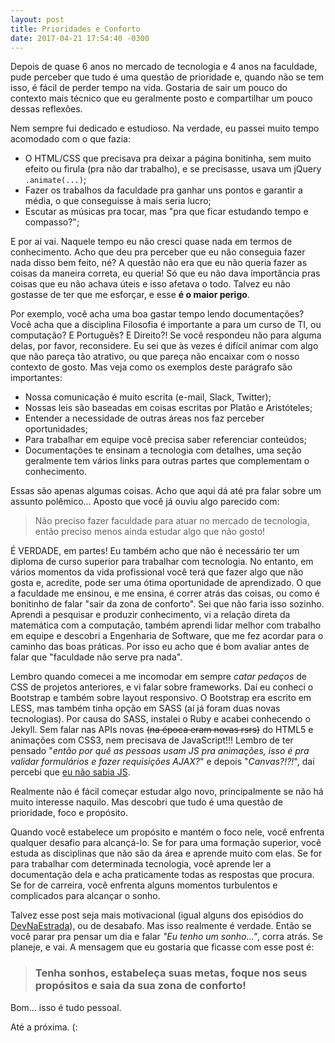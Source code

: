 ```yaml
---
layout: post
title: Prioridades e Conforto
date: 2017-04-21 17:54:40 -0300
---
```


Depois de quase 6 anos no mercado de tecnologia e 4 anos na faculdade, pude perceber que tudo é uma questão de prioridade e, quando não se tem isso, é fácil de perder tempo na vida. Gostaria de sair um pouco do contexto mais técnico que eu geralmente posto e compartilhar um pouco dessas reflexões.

Nem sempre fui dedicado e estudioso. Na verdade, eu passei muito tempo acomodado com o que fazia:

* O HTML/CSS que precisava pra deixar a página bonitinha, sem muito efeito ou firula (pra não dar trabalho), e se precisasse, usava um jQuery `.animate(...)`;
* Fazer os trabalhos da faculdade pra ganhar uns pontos e garantir a média, o que conseguisse à mais seria lucro;
* Escutar as músicas pra tocar, mas "pra que ficar estudando tempo e compasso?";

E por aí vai. Naquele tempo eu não cresci quase nada em termos de conhecimento. Acho que deu pra perceber que eu não conseguia fazer nada disso bem feito, né? A questão não era que eu não queria fazer as coisas da maneira correta, eu queria! Só que eu não dava importância pras coisas que eu não achava úteis e isso afetava o todo. Talvez eu não gostasse de ter que me esforçar, e esse **é o maior perigo**.

Por exemplo, você acha uma boa gastar tempo lendo documentações? Você acha que a disciplina Filosofia é importante a para um curso de TI, ou computação? E Português? E Direito?! Se você respondeu não para alguma delas, por favor, reconsidere. Eu sei que às vezes é difícil animar com algo que não pareça tão atrativo, ou que pareça não encaixar com o nosso contexto de gosto. Mas veja como os exemplos deste parágrafo são importantes:

* Nossa comunicação é muito escrita (e-mail, Slack, Twitter);
* Nossas leis são baseadas em coisas escritas por Platão e Aristóteles;
* Entender a necessidade de outras áreas nos faz perceber oportunidades;
* Para trabalhar em equipe você precisa saber referenciar conteúdos;
* Documentações te ensinam a tecnologia com detalhes, uma seção geralmente tem vários links para outras partes que complementam o conhecimento.

Essas são apenas algumas coisas. Acho que aqui dá até pra falar sobre um assunto polêmico... Aposto que você já ouviu algo parecido com:

> Não preciso fazer faculdade para atuar no mercado de tecnologia, então preciso menos ainda estudar algo que não gosto!

É VERDADE, em partes! Eu também acho que não é necessário ter um diploma de curso superior para trabalhar com tecnologia. No entanto, em vários momentos da vida profissional você terá que fazer algo que não gosta e, acredite, pode ser uma ótima oportunidade de aprendizado. O que a faculdade me ensinou, e me ensina, é correr atrás das coisas, ou como é bonitinho de falar "sair da zona de conforto". Sei que não faria isso sozinho. Aprendi a pesquisar e produzir conhecimento, vi a relação direta da matemática com a computação, também aprendi lidar melhor com trabalho em equipe e descobri a Engenharia de Software, que me fez acordar para o caminho das boas práticas. Por isso eu acho que é bom avaliar antes de falar que "faculdade não serve pra nada".

Lembro quando comecei a me incomodar em sempre *catar pedaços* de CSS de projetos anteriores, e vi falar sobre frameworks. Daí eu conheci o Bootstrap e também sobre layout responsivo. O Bootstrap era escrito em LESS, mas também tinha opção em SASS (aí já foram duas novas tecnologias). Por causa do SASS, instalei o Ruby e acabei conhecendo o Jekyll. Sem falar nas APIs novas ~~(na época eram novas rsrs)~~ do HTML5 e animações com CSS3, nem precisava de JavaScript!!! Lembro de ter pensado "*então por quê as pessoas usam JS pra animações, isso é pra validar formulários e fazer requisições AJAX?*" e depois "*Canvas?!?!*", daí percebi que [eu não sabia JS](https://github.com/cezaraugusto/You-Dont-Know-JS).

Realmente não é fácil começar estudar algo novo, principalmente se não há muito interesse naquilo. Mas descobri que tudo é uma questão de prioridade, foco e propósito.

Quando você estabelece um propósito e mantém o foco nele, você enfrenta qualquer desafio para alcançá-lo. Se for para uma formação superior, você estuda as disciplinas que não são da área e aprende muito com elas. Se for para trabalhar com determinada tecnologia, você aprende ler a documentação dela e acha praticamente todas as respostas que procura. Se for de carreira, você enfrenta alguns momentos turbulentos e complicados para alcançar o sonho.

Talvez esse post seja mais motivacional (igual alguns dos episódios do [DevNaEstrada](http://devnaestrada.com.br/)), ou de desabafo. Mas isso realmente é verdade. Então se você parar pra pensar um dia e falar *"Eu tenho um sonho..."*, corra atrás. Se planeje, e vai. A mensagem que eu gostaria que ficasse com esse post é:

> ### Tenha sonhos, estabeleça suas metas, foque nos seus propósitos e saia da sua zona de conforto!

Bom... isso é tudo pessoal.

Até a próxima.
(:
